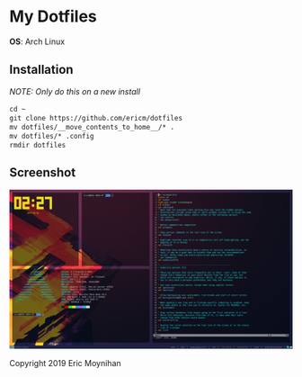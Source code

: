 # My Dotfiles

**OS**: Arch Linux

## Installation
*NOTE: Only do this on a new install*
```
cd ~
git clone https://github.com/ericm/dotfiles
mv dotfiles/__move_contents_to_home__/* .
mv dotfiles/* .config
rmdir dotfiles
```

## Screenshot
![](screenshot.png?raw=true)

Copyright 2019 Eric Moynihan
